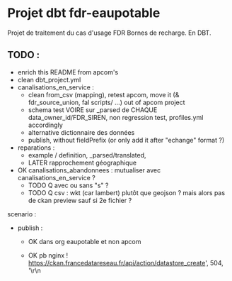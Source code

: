 # Projet dbt fdr-eaupotable

Projet de traitement du cas d'usage FDR Bornes de recharge. En DBT.

## TODO :

- enrich this README from apcom's
- clean dbt_project.yml
- canalisations_en_service :
  - clean from_csv (mapping), retest apcom, move it (& fdr_source_union, fal scripts/ ...) out of apcom project
  - schema test VOIRE sur _parsed de CHAQUE data_owner_id/FDR_SIREN, non regression test, profiles.yml accordingly
  - alternative dictionnaire des données
  - publish, without fieldPrefix (or only add it after "echange" format ?)
- reparations :
  - example / definition, _parsed/translated,
  - LATER rapprochement géographique
- OK canalisations_abandonnees : mutualiser avec canalisations_en_service ?
  - TODO Q avec ou sans "s" ?
  - TODO Q csv : wkt (car lambert) plutôt que geojson ? mais alors pas de ckan preview sauf si 2e fichier ?

scenario :
- publish :
  - OK dans org eaupotable et non apcom
  - OK pb nginx ! https://ckan.francedatareseau.fr/api/action/datastore_create', 504, '<html>\r\n<head><title>504 Gateway Time-out
    ckanapi.errors.ValidationError: {'name': ['Cette URL est déjà utilisée.'], '__type': 'Validation Error'}

  - TODO target test
  - LATER pb logs ckan contiennent toutes les données voire le font crasher (?)
  - LATER remplacer _csv.sql par pandas ou write_to_model ou par fal execute_sql() + pandas https://blog.fal.ai/populate-dbt-models-with-csv-data/ , more
- patch counts, ? avec :
  - one _parsed per data owner
  - stats / erreurs : link communes etc. pour stats générales count
  - ou / et reprendre meta en rajoutant data counts
- fin scenario

- env vars pour externaliser secret ou variables partagées entre dbt et fal / python (et docker)
- déplacer create view per data owner dans fal (flow) after OU / ET more --publish/deploy
- partager - fal scripts : fal-scripts-path: dbt_packages/dbt_engine OU dans .yml # https://docs.fal.ai/Docs/fal-cli/local-imports
- partager : fdr-engine(-dbt)/import/ckan ??

## Problèmes de données :

voir _canalisations_translated() (et _reparations_translated())